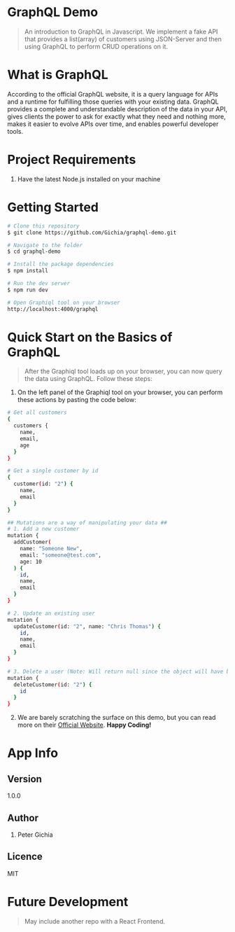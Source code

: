 # GraphQL Demo
> An introduction to GraphQL in Javascript. We implement a fake API that provides a list(array) of customers using JSON-Server and then using GraphQL to perform CRUD operations on it.

# What is GraphQL
According to the official GraphQL website, it is a query language for APIs and a runtime for fulfilling those queries with your existing data. GraphQL provides a complete and understandable description of the data in your API, gives clients the power to ask for exactly what they need and nothing more, makes it easier to evolve APIs over time, and enables powerful developer tools. 

# Project Requirements
1. Have the latest Node.js installed on your machine

# Getting Started
```bash
# Clone this repository
$ git clone https://github.com/Gichia/graphql-demo.git

# Navigate to the folder
$ cd graphql-demo

# Install the package dependencies
$ npm install

# Run the dev server
$ npm run dev

# Open Graphiql tool on your browser
http://localhost:4000/graphql
```

# Quick Start on the Basics of GraphQL
> After the Graphiql tool loads up on your browser, you can now query the data using GraphQL. Follow these steps:

1. On the left panel of the Graphiql tool on your browser, you can perform these actions by pasting the code below:

```bash
# Get all customers
{
  customers {
    name,
    email,
    age
  }
}

# Get a single customer by id
{
  customer(id: "2") {
    name,
    email
  }
}

## Mutations are a way of manipulating your data ##
# 1. Add a new customer
mutation {
  addCustomer(
    name: "Someone New",
    email: "someone@test.com",
    age: 10
  ) {
    id,
    name,
    email
  }
}

# 2. Update an existing user
mutation {
  updateCustomer(id: "2", name: "Chris Thomas") {
    id,
    name,
    email
  }
}

# 3. Delete a user (Note: Will return null since the object will have been deleted)
mutation {
  deleteCustomer(id: "2") {
    id
  }
}
```

2. We are barely scratching the surface on this demo, but you can read more on their [Official Website](http://graphql.org/ "GraphQL Website"). __Happy Coding!__

# App Info
## Version 
1.0.0

## Author
1. Peter Gichia

## Licence
MIT

# Future Development
> May include another repo with a React Frontend.

